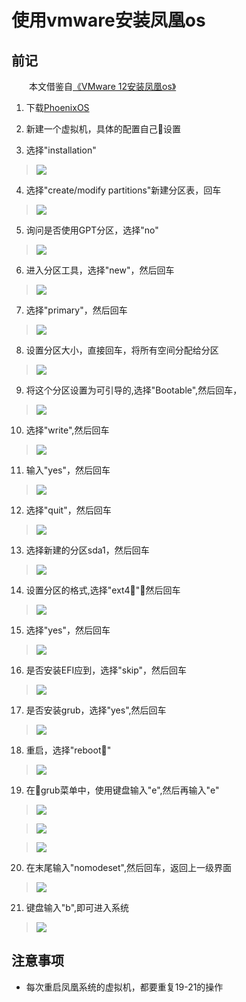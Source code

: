 # 使用vmware安装凤凰os

## 前记

&#8195;&#8195;本文借鉴自[《VMware 12安装凤凰os》](https://jingyan.baidu.com/article/20095761dce379cb0721b41b.html)

1. 下载[PhoenixOS](https://pan.baidu.com/s/15mPo7Sh7fUjQeFBBG4s5VA)

2. 新建一个虚拟机，具体的配置自己设置

3. 选择"installation"

> ![](https://ws2.sinaimg.cn/large/006tKfTcgy1fqhrh1fqixj31400p0dmq.jpg)

4. 选择"create/modify partitions"新建分区表，回车

> ![](https://ws2.sinaimg.cn/large/006tKfTcgy1fqhriwvbjuj31400p0ta4.jpg)

5. 询问是否使用GPT分区，选择"no"

> ![](https://ws4.sinaimg.cn/large/006tKfTcgy1fqhrl10lvzj31400p0wfy.jpg)

6. 进入分区工具，选择"new"，然后回车

> ![](https://ws3.sinaimg.cn/large/006tKfTcgy1fqhro39nj6j31400p0ta2.jpg)

7. 选择"primary"，然后回车

> ![](https://ws3.sinaimg.cn/large/006tKfTcgy1fqhrqu0pvij31400p0dh8.jpg)

8. 设置分区大小，直接回车，将所有空间分配给分区

> ![](https://ws3.sinaimg.cn/large/006tKfTcgy1fqhrrzd7mpj31400p0gmz.jpg)

9. 将这个分区设置为可引导的,选择"Bootable",然后回车，

> ![](https://ws4.sinaimg.cn/large/006tKfTcgy1fqhrudgtiaj31400p0abp.jpg)

10. 选择"write",然后回车

> ![](https://ws1.sinaimg.cn/large/006tKfTcgy1fqhrvstwtaj31400p0gn2.jpg)

11. 输入"yes"，然后回车

> ![](https://ws3.sinaimg.cn/large/006tKfTcgy1fqhrwx8yi1j31400p03zw.jpg)

12. 选择"quit"，然后回车

> ![](https://ws3.sinaimg.cn/large/006tKfTcgy1fqhrxrfm91j31400p00u4.jpg)

13. 选择新建的分区sda1，然后回车

> ![](https://ws2.sinaimg.cn/large/006tKfTcgy1fqhryu0f00j31400p0wfw.jpg)

14. 设置分区的格式,选择"ext4"，然后回车

> ![](https://ws1.sinaimg.cn/large/006tKfTcgy1fqhs13smlrj31400p0400.jpg)

15. 选择"yes"，然后回车

> ![](https://ws4.sinaimg.cn/large/006tKfTcgy1fqhs2kwvatj31400p0q4h.jpg)

16. 是否安装EFI应到，选择"skip"，然后回车

> ![](https://ws3.sinaimg.cn/large/006tKfTcgy1fqhs2zbmotj31400p0gn3.jpg)

17. 是否安装grub，选择"yes",然后回车

> ![](https://ws3.sinaimg.cn/large/006tKfTcgy1fqhs3idbxij31400p0myn.jpg)

18. 重启，选择"reboot"

> ![](https://ws4.sinaimg.cn/large/006tKfTcgy1fqhs5b7er2j31400p0wg0.jpg)

19. 在grub菜单中，使用键盘输入"e",然后再输入"e"

> ![](https://ws3.sinaimg.cn/large/006tKfTcgy1fqhs99uq2kj31400p0q4d.jpg)

> ![](https://ws1.sinaimg.cn/large/006tKfTcgy1fqhs9lkpk0j31400p0ta8.jpg)

> ![](https://ws3.sinaimg.cn/large/006tKfTcgy1fqhs9roelnj31400p0wfv.jpg)

20. 在末尾输入"nomodeset",然后回车，返回上一级界面

> ![](https://ws1.sinaimg.cn/large/006tKfTcgy1fqhsc25p15j31400p0gmz.jpg)

21. 键盘输入"b",即可进入系统

> ![](https://ws3.sinaimg.cn/large/006tKfTcgy1fqhscj6jhkj31400p0jsx.jpg)

##  注意事项

- 每次重启凤凰系统的虚拟机，都要重复19-21的操作

